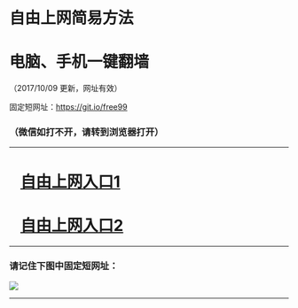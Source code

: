 ﻿# 自由上网简易方法

# 电脑、手机一键翻墙

（2017/10/09 更新，网址有效）

固定短网址：https://git.io/free99

### （微信如打不开，请转到浏览器打开）


***





# &nbsp;&nbsp; <a href="http://ft3186024384.fwq-tz-1001.info/fwqtz01.html?t=10090012972 " target="_blank">自由上网入口1</a>
# &nbsp;&nbsp; <a href="http://ft1532029984.fwq-tz-1002.info/fwqtz02.html?t=100900118289 " target="_blank">自由上网入口2</a>
***

### 请记住下图中固定短网址：

<img src="https://s3-us-west-2.amazonaws.com/fwq-1001/yjfq-20170905okok.png" /> 


***

